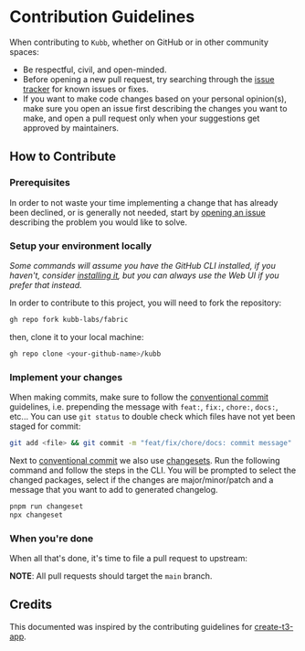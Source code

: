 # Contribution Guidelines

When contributing to `Kubb`, whether on GitHub or in other community spaces:

- Be respectful, civil, and open-minded.
- Before opening a new pull request, try searching through the [issue tracker](https://github.com/kubb-labs/fabric/issues) for known issues or fixes.
- If you want to make code changes based on your personal opinion(s), make sure you open an issue first describing the changes you want to make, and open a pull request only when your suggestions get approved by maintainers.

## How to Contribute

### Prerequisites

In order to not waste your time implementing a change that has already been declined, or is generally not needed, start by [opening an issue](https://github.com/kubb-labs/fabric/issues/new) describing the problem you would like to solve.

### Setup your environment locally

_Some commands will assume you have the GitHub CLI installed, if you haven't, consider [installing it](https://github.com/cli/cli#installation), but you can always use the Web UI if you prefer that instead._

In order to contribute to this project, you will need to fork the repository:

```bash
gh repo fork kubb-labs/fabric
```

then, clone it to your local machine:

```bash
gh repo clone <your-github-name>/kubb
```

### Implement your changes

When making commits, make sure to follow the [conventional commit](https://www.conventionalcommits.org/en/v1.0.0/) guidelines, i.e. prepending the message with `feat:`, `fix:`, `chore:`, `docs:`, etc... You can use `git status` to double check which files have not yet been staged for commit:

```bash
git add <file> && git commit -m "feat/fix/chore/docs: commit message"
```

Next to [conventional commit](https://www.conventionalcommits.org/en/v1.0.0/) we also use [changesets](https://github.com/changesets/changesets). Run the following command and follow the steps in the CLI. You will be prompted to select the changed packages, select if the changes are major/minor/patch and a message that you want to add to generated changelog.

```bash
pnpm run changeset
npx changeset
```

### When you're done

When all that's done, it's time to file a pull request to upstream:

**NOTE**: All pull requests should target the `main` branch.

## Credits

This documented was inspired by the contributing guidelines for [create-t3-app](https://github.com/t3-oss/create-t3-app/blob/next/CONTRIBUTING.md).
